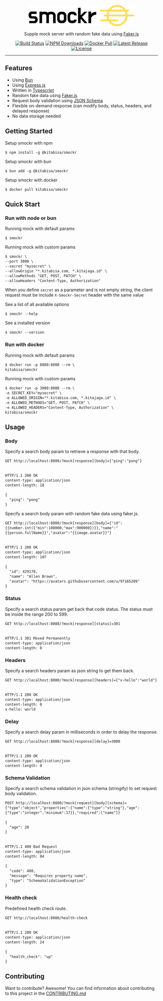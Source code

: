 <p align="center">
  <a href="https://kitabisa.com">
    <picture><source media="(prefers-color-scheme: dark)" srcset="https://raw.githubusercontent.com/kitabisa/smockr/main/.github/assets/logo-dark.svg"><source media="(prefers-color-scheme: light)" srcset="https://raw.githubusercontent.com/kitabisa/smockr/main/.github/assets/logo-light.svg"><img src="https://raw.githubusercontent.com/kitabisa/smockr/main/.github/assets/logo-light.svg" alt="smockr" width="350" height="70"></picture>
  </a>
</p>

<p align="center">
  Supple mock server with random fake data using <a href="https://github.com/faker-js/faker">Faker.js</a>
</p>

<p align="center">
  <a href="https://github.com/kitabisa/smockr/actions/workflows/ci.yaml"><img src="https://img.shields.io/github/actions/workflow/status/kitabisa/smockr/ci.yaml?branch=main" alt="Build Status"></a>
  <a href="https://www.npmjs.com/package/@kitabisa/smockr"><img src="https://img.shields.io/npm/dt/@kitabisa/smockr.svg" alt="NPM Downloads"></a>
  <a href="https://hub.docker.com/r/kitabisa/smockr"><img src="https://img.shields.io/docker/pulls/kitabisa/smockr" alt="Docker Pull"></a>
  <a href="https://github.com/kitabisa/smockr/releases"><img src="https://img.shields.io/github/v/release/kitabisa/smockr" alt="Latest Release"></a>
  <a href="https://github.com/kitabisa/smockr/blob/main/LICENSE"><img src="https://img.shields.io/npm/l/@kitabisa/smockr.svg" alt="License"></a>
</p>

------

## Features

 * Using [Bun](https://github.com/oven-sh/bun)
 * Using [Express.js](https://github.com/expressjs/express)
 * Written in [Typescript](https://github.com/microsoft/TypeScript)
 * Random fake data using [Faker.js](https://github.com/faker-js/faker)
 * Request body validation using [JSON Schema](https://json-schema.org/learn/miscellaneous-examples)
 * Flexible on-demand response (can modify body, status, headers, and delayed response)
 * No data storage needed

## Getting Started

Setup smockr with npm

```
$ npm install -g @kitabisa/smockr
```

Setup smockr with bun

```
$ bun add -g @kitabisa/smockr
```

Setup smockr with docker

```
$ docker pull kitabisa/smockr
```

## Quick Start

### Run with node or bun

Running mock with default params

```
$ smockr
```

Running mock with custom params

```
$ smockr \
--port 3000 \
--secret "mysecret" \
--allowOrigin "*.kitabisa.com, *.kitajaga.id" \
--allowMethods "GET, POST, PATCH" \
--allowHeaders "Content-Type, Authorization"
```
When you define `secret` as a parameter and is not empty string, the client request must be include `X-Smockr-Secret` header with the same value

See a list of all available options

```
$ smockr --help
```

See a installed version

```
$ smockr --version
```

### Run with docker

Running mock with default params

```
$ docker run -p 8080:8080 --rm \
kitabisa/smockr
```

Running mock with custom params

```
$ docker run -p 3000:8080 --rm \
-e SECRET_KEY="mysecret" \
-e ALLOWED_ORIGIN="*.kitabisa.com, *.kitajaga.id" \
-e ALLOWED_METHODS="GET, POST, PATCH" \
-e ALLOWED_HEADERS="Content-Type, Authorization" \
kitabisa/smockr
```

## Usage

### Body

Specify a search body param to retrieve a response with that body.

```http
GET http://localhost:8080/?mock[response][body]={"ping":"pong"}


HTTP/1.1 200 OK
content-type: application/json
content-length: 18

{
  "ping": "pong"
}
```

Specify a search body param with random fake data using faker.js.

```http
GET http://localhost:8080/?mock[response][body]={"id":{{number.int({"min":100000,"max":900000})}},"name":"{{person.fullName}}","avatar":"{{image.avatar}}"}


HTTP/1.1 200 OK
content-type: application/json
content-length: 107

{
  "id": 429178,
  "name": "Allen Brown",
  "avatar": "https://avatars.githubusercontent.com/u/97165289"
}
```

### Status

Specify a search status param get back that code status. The status must be
inside the range 200 to 599.

```http
GET http://localhost:8080/?mock[response][status]=301


HTTP/1.1 301 Moved Permanently
content-type: application/json
content-length: 0
```

### Headers

Specify a search headers param as json string to get them back.

```http
GET http://localhost:8080/?mock[response][headers]={"x-hello":"world"}


HTTP/1.1 200 OK
content-type: application/json
content-length: 0
x-hello: world
```

### Delay

Specify a search delay param in milliseconds in order to delay the response.

```http
GET http://localhost:8080/?mock[response][delay]=3000


HTTP/1.1 200 OK
content-type: application/json
content-length: 0
```

### Schema Validation

Specify a search schema validation in json schema (stringify) to set request body validation.

```http
POST http://localhost:8080/?mock[request][body][schema]={"type":"object","properties":{"name":{"type":"string"},"age":{"type":"integer","minimum":17}},"required":["name"]}

{
  "age": 20
}


HTTP/1.1 400 Bad Request
content-type: application/json
content-length: 84

{
  "code": 400,
  "message": "Requires property name",
  "type": "SchemaValidationException"
}
```

### Health check

Predefined health check route.

```http
GET http://localhost:8080/health-check


HTTP/1.1 200 OK
content-type: application/json
content-length: 24

{
  "health_check": "up"
}
```

## Contributing

Want to contribute? Awesome! You can find information about contributing to
this project in the [CONTRIBUTING.md](https://github.com/kitabisa/smockr/blob/main/CONTRIBUTING.md)
